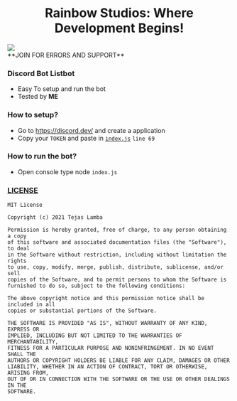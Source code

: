 <h1 align='center'> Rainbow Studios: Where Development Begins!  </h1
<a href="https://discord.gg/gf56GZA6mp"><img src="http://invidget.switchblade.xyz/gf56GZA6mp"/></a> <br>
**JOIN FOR ERRORS AND SUPPORT**

### Discord Bot Listbot

- Easy To setup and run the bot
- Tested by **ME**

### How to setup?

- Go to https://discord.dev/ and create a application
- Copy your `TOKEN` and paste in [`index.js`](https://github.com/TajuModding/discord-bot-list-command-based/blob/main/index.js) `line 69`

### How to run the bot?

- Open console type node `index.js`

### [LICENSE](https://github.com/TajuModding/discord-bot-list-command-based/blob/main/LICENSE)
```
MIT License

Copyright (c) 2021 Tejas Lamba

Permission is hereby granted, free of charge, to any person obtaining a copy
of this software and associated documentation files (the "Software"), to deal
in the Software without restriction, including without limitation the rights
to use, copy, modify, merge, publish, distribute, sublicense, and/or sell
copies of the Software, and to permit persons to whom the Software is
furnished to do so, subject to the following conditions:

The above copyright notice and this permission notice shall be included in all
copies or substantial portions of the Software.

THE SOFTWARE IS PROVIDED "AS IS", WITHOUT WARRANTY OF ANY KIND, EXPRESS OR
IMPLIED, INCLUDING BUT NOT LIMITED TO THE WARRANTIES OF MERCHANTABILITY,
FITNESS FOR A PARTICULAR PURPOSE AND NONINFRINGEMENT. IN NO EVENT SHALL THE
AUTHORS OR COPYRIGHT HOLDERS BE LIABLE FOR ANY CLAIM, DAMAGES OR OTHER
LIABILITY, WHETHER IN AN ACTION OF CONTRACT, TORT OR OTHERWISE, ARISING FROM,
OUT OF OR IN CONNECTION WITH THE SOFTWARE OR THE USE OR OTHER DEALINGS IN THE
SOFTWARE.
```
